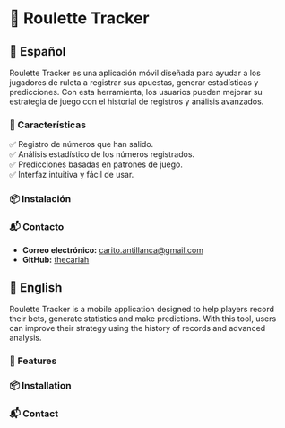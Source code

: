 # 🎰 Roulette Tracker
## 📌 Español
Roulette Tracker es una aplicación móvil diseñada para ayudar a los jugadores de ruleta a registrar sus apuestas, generar estadísticas y predicciones. Con esta herramienta, los usuarios pueden mejorar su estrategia de juego con el historial de registros y análisis avanzados.

### 🚀 Características
✅ Registro de números que han salido.  
✅ Análisis estadístico de los números registrados.  
✅ Predicciones basadas en patrones de juego.  
✅ Interfaz intuitiva y fácil de usar.  

### 📦 Instalación
### 📬 Contacto
- **Correo electrónico:** [carito.antillanca@gmail.com](mailto:carito.antillanca@gmail.com)  
- **GitHub:** [thecariah](https://github.com/thecariah)  

## 📌 English
Roulette Tracker is a mobile application designed to help players record their bets, generate statistics and make predictions. With this tool, users can improve their strategy using the history of records and advanced analysis.

### 🚀 Features
### 📦 Installation
### 📬 Contact